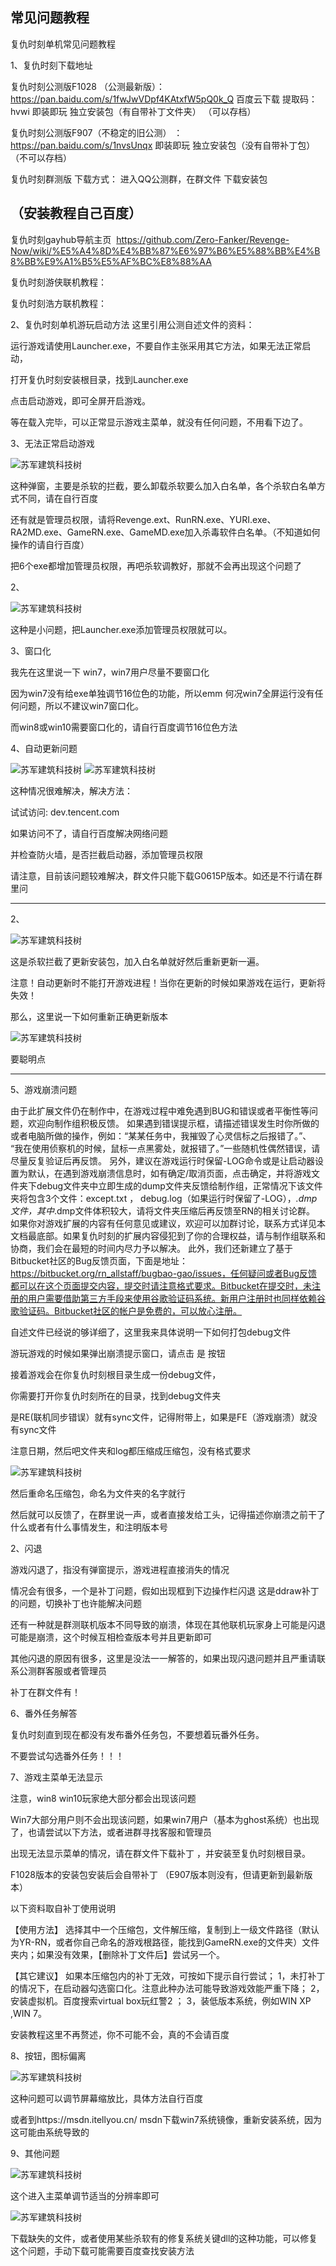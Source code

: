 ## 常见问题教程
复仇时刻单机常见问题教程

1、复仇时刻下载地址

复仇时刻公测版F1028 （公测最新版）：
https://pan.baidu.com/s/1fwJwVDpf4KAtxfW5pQ0k_Q
百度云下载 提取码： hvwi
即装即玩 独立安装包（有自带补丁文件夹）
（可以存档）

复仇时刻公测版F907（不稳定的旧公测） ：
https://pan.baidu.com/s/1nvsUnqx
即装即玩 独立安装包（没有自带补丁包）
（不可以存档）

复仇时刻群测版  下载方式：
进入QQ公测群，在群文件
下载安装包

（安装教程自己百度）
--------------------------------------------------------------
复仇时刻gayhub导航主页 
https://github.com/Zero-Fanker/Revenge-Now/wiki/%E5%A4%8D%E4%BB%87%E6%97%B6%E5%88%BB%E4%B8%BB%E9%A1%B5%E5%AF%BC%E8%88%AA

复仇时刻游侠联机教程：

复仇时刻浩方联机教程：



2、复仇时刻单机游玩启动方法
这里引用公测自述文件的资料：

运行游戏请使用Launcher.exe，不要自作主张采用其它方法，如果无法正常启动，


打开复仇时刻安装根目录，找到Launcher.exe

点击启动游戏，即可全屏开启游戏。

等在载入完毕，可以正常显示游戏主菜单，就没有任何问题，不用看下边了。


3、无法正常启动游戏

![苏军建筑科技树](./jiaocheng1.png)

这种弹窗，主要是杀软的拦截，要么卸载杀软要么加入白名单，各个杀软白名单方式不同，请在自行百度

还有就是管理员权限，请将Revenge.ext、RunRN.exe、YURI.exe、RA2MD.exe、GameRN.exe、GameMD.exe加入杀毒软件白名单。（不知道如何操作的请自行百度）

把6个exe都增加管理员权限，再吧杀软调教好，那就不会再出现这个问题了


2、

![苏军建筑科技树](./jiaocheng2.png)

这种是小问题，把Launcher.exe添加管理员权限就可以。


3、窗口化


我先在这里说一下  win7，win7用户尽量不要窗口化

因为win7没有给exe单独调节16位色的功能，所以emm
何况win7全屏运行没有任何问题，所以不建议win7窗口化。


而win8或win10需要窗口化的，请自行百度调节16位色方法



4、自动更新问题

![苏军建筑科技树](./jiaocheng3.png)
![苏军建筑科技树](./jiaocheng4.jpg)

这种情况很难解决，解决方法：

试试访问:
dev.tencent.com

如果访问不了，请自行百度解决网络问题

并检查防火墙，是否拦截启动器，添加管理员权限

请注意，目前该问题较难解决，群文件只能下载G0615P版本。如还是不行请在群里问


---------------------------------------------------------------------

2、

![苏军建筑科技树](./jiaocheng5.png)

这是杀软拦截了更新安装包，加入白名单就好然后重新更新一遍。


注意！自动更新时不能打开游戏进程！当你在更新的时候如果游戏在运行，更新将失效！

那么，这里说一下如何重新正确更新版本


![苏军建筑科技树](./jiaocheng6.png)

要聪明点




-----------------------------------------------------------------------------------------------------------------

5、游戏崩溃问题


由于此扩展文件仍在制作中，在游戏过程中难免遇到BUG和错误或者平衡性等问题，欢迎向制作组积极反馈。
如果遇到错误提示框，请描述错误发生时你所做的或者电脑所做的操作，例如：“某某任务中，我摧毁了心灵信标之后报错了。”、 “我在使用侦察机的时候，鼠标一点黑雾处，就报错了。”一些随机性偶然错误，请尽量反复验证后再反馈。
另外，建议在游戏运行时保留-LOG命令或是让启动器设置为默认，在遇到游戏崩溃信息时，如有确定/取消页面，点击确定，并将游戏文件夹下debug文件夹中立即生成的dump文件夹反馈给制作组，正常情况下该文件夹将包含3个文件：except.txt ， debug.log（如果运行时保留了-LOG），*.dmp文件，其中*.dmp文件体积较大，请将文件夹压缩后再反馈至RN的相关讨论群。
如果你对游戏扩展的内容有任何意见或建议，欢迎可以加群讨论，联系方式详见本文档最底部。如果复仇时刻的扩展内容侵犯到了你的合理权益，请与制作组联系和协商，我们会在最短的时间内尽力予以解决。
此外，我们还新建立了基于Bitbucket社区的Bug反馈页面，下面是地址：https://bitbucket.org/rn_allstaff/bugbao-gao/issues，任何疑问或者Bug反馈都可以在这个页面提交内容，提交时请注意格式要求。Bitbucket在提交时，未注册的用户需要借助第三方手段来使用谷歌验证码系统。新用户注册时也同样依赖谷歌验证码。Bitbucket社区的帐户是免费的，可以放心注册。

自述文件已经说的够详细了，这里我来具体说明一下如何打包debug文件

游玩游戏的时候如果弹出崩溃提示窗口，请点击 是 按钮

接着游戏会在你复仇时刻根目录生成一份debug文件，

你需要打开你复仇时刻所在的目录，找到debug文件夹

是RE(联机同步错误）就有sync文件，记得附带上，如果是FE（游戏崩溃）就没有sync文件

注意日期，然后吧文件夹和log都压缩成压缩包，没有格式要求

![苏军建筑科技树](./jiaocheng7.png)

然后重命名压缩包，命名为文件夹的名字就行

然后就可以反馈了，在群里说一声，或者直接发给工头，记得描述你崩溃之前干了什么或者有什么事情发生，和注明版本号


2、闪退

游戏闪退了，指没有弹窗提示，游戏进程直接消失的情况

情况会有很多，一个是补丁问题，假如出现框到下边操作栏闪退
这是ddraw补丁的问题，切换补丁也许能解决问题

还有一种就是群测联机版本不同导致的崩溃，体现在其他联机玩家身上可能是闪退可能是崩溃，这个时候互相检查版本号并且更新即可

其他闪退的原因有很多，这里是没法一一解答的，如果出现闪退问题并且严重请联系公测群客服或者管理员

补丁在群文件有！




6、番外任务解答

复仇时刻直到现在都没有发布番外任务包，不要想着玩番外任务。

不要尝试勾选番外任务！！！


7、游戏主菜单无法显示
 
注意，win8 win10玩家绝大部分都会出现该问题

Win7大部分用户则不会出现该问题，如果win7用户（基本为ghost系统）也出现了，也请尝试以下方法，或者进群寻找客服和管理员


出现无法显示菜单的情况，请在群文件下载补丁 ，并安装至复仇时刻根目录。


F1028版本的安装包安装后会自带补丁
（E907版本则没有，但请更新到最新版本）

以下资料取自补丁使用说明

【使用方法】
选择其中一个压缩包，文件解压缩，复制到上一级文件路径（默认为YR-RN，或者你自己命名的游戏根路径，能找到GameRN.exe的文件夹）文件夹内；如果没有效果，【删除补丁文件后】尝试另一个。

【其它建议】
如果本压缩包内的补丁无效，可按如下提示自行尝试；
1，未打补丁的情况下，在启动器勾选窗口化。注意此种办法可能导致游戏效能严重下降；
2，安装虚拟机。百度搜索virtual box玩红警2 ；
3，装低版本系统，例如WIN XP ,WIN 7。

安装教程这里不再赘述，你不可能不会，真的不会请百度

8、按钮，图标偏离

![苏军建筑科技树](./jiaocheng10.png)

这种问题可以调节屏幕缩放比，具体方法自行百度


或者到https://msdn.itellyou.cn/
msdn下载win7系统镜像，重新安装系统，因为这可能由系统导致的


9、其他问题

![苏军建筑科技树](./jiaocheng8.jpg)

这个进入主菜单调节适当的分辨率即可


![苏军建筑科技树](./jiaocheng9.png)

下载缺失的文件，或者使用某些杀软有的修复系统关键dll的这种功能，可以修复这个问题，手动下载可能需要百度查找安装方法






